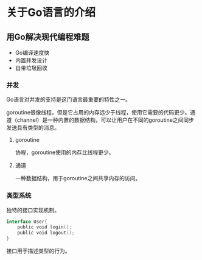 # 关于Go语言的介绍

## 用Go解决现代编程难题

* Go编译速度快
* 内置并发设计
* 自带垃圾回收

### 并发

Go语言对并发的支持是这门语言最重要的特性之一。

goroutine很像线程，但是它占用的内存远少于线程，使用它需要的代码更少。通道（channel）是一种内置的数据结构，可以让用户在不同的goroutine之间同步发送具有类型的消息。

1. goroutine

   协程，goroutine使用的内存比线程更少。

2. 通道

   一种数据结构，用于goroutine之间共享内存的访问。

### 类型系统

独特的接口实现机制。

```go
interface User{
    public void login();
    public void logout();
}
```

接口用于描述类型的行为。